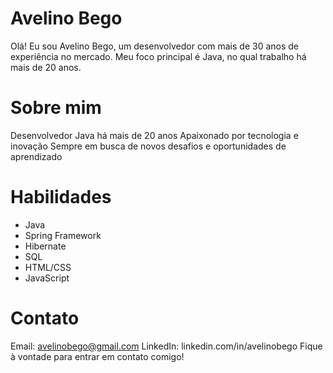 # Avelino Bego
Olá! Eu sou Avelino Bego, um desenvolvedor com mais de 30 anos de experiência no mercado. Meu foco principal é Java, no qual trabalho há mais de 20 anos.

# Sobre mim
Desenvolvedor Java há mais de 20 anos
Apaixonado por tecnologia e inovação
Sempre em busca de novos desafios e oportunidades de aprendizado

# Habilidades
- Java
- Spring Framework
- Hibernate
- SQL
- HTML/CSS
- JavaScript

# Contato

Email: avelinobego@gmail.com
LinkedIn: linkedin.com/in/avelinobego
Fique à vontade para entrar em contato comigo!
